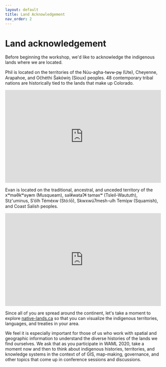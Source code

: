 ```yaml
---
layout: default
title: Land Acknowledgement
nav_order: 2
---
```

# Land acknowledgement

Before beginning the workshop, we'd like to acknowledge the indigenous lands where we are located.    

Phil is located on the territories of the Núu-agha-tʉvʉ-pʉ̱ (Ute), Cheyenne, Arapahoe, and Očhéthi Šakówiŋ (Sioux) peoples. 48 contemporary tribal nations are historically tied to the lands that make up Colorado.
<iframe src="https://native-land.ca/api/embed/embed.html?maps=territories&position=39.739235,-104.990250" style="width:100%; height:300px; border:none;"></iframe>

Evan is located on the traditional, ancestral, and unceded territory of the xʷməθkʷəy̓əm (Musqueam), səl̓ilwətaɁɬ təməxʷ (Tsleil-Waututh), Stz'uminus, S’ólh Téméxw (Stó:lō), Skwxwú7mesh-ulh Temíx̱w (Squamish), and Coast Salish peoples.
<iframe src="https://native-land.ca/api/embed/embed.html?maps=territories&position=49.268264,-123.157480" style="width:100%; height:300px; border:none;"></iframe>

Since all of you are spread around the continent, let's take a moment to explore [native-lands.ca](https://native-land.ca/) so that you can visualize the indigenous territories, languages, and treaties in your area.

We feel it is especially important for those of us who work with spatial and geographic information to understand the diverse histories of the lands we find ourselves. We ask that as you participate in WAML 2020, take a moment now and then to think about indigenous histories, territories, and knowledge systems in the context of of GIS, map-making, governance, and other topics that come up in conference sessions and discussions.

